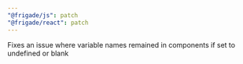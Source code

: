 ```yaml
---
"@frigade/js": patch
"@frigade/react": patch
---
```


Fixes an issue where variable names remained in components if set to undefined or blank

